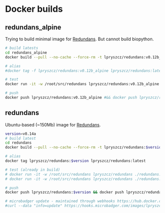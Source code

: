 # Docker builds

## redundans_alpine
Trying to build minimal image for [Redundans](https://github.com/lpryszcz/redundans).
But cannot build biopython. 

```bash
# build latests
cd redundans_alpine
docker build --pull --no-cache --force-rm -t lpryszcz/redundans:v0.12b_alpine .

# alias
#docker tag -f lpryszcz/redundans:v0.12b_alpine lpryszcz/redundans:latest

# test
docker run -it -w /root/src/redundans lpryszcz/redundans:v0.12b_alpine ./redundans.py -v -i test/{600,5000}_{1,2}.fq.gz -f test/contigs.fa -o test/run1

# push
docker push lpryszcz/redundans:v0.12b_alpine #&& docker push lpryszcz/redundans:latest

```


## redundans
Ubuntu-based (~150Mb) image for [Redundans](https://github.com/lpryszcz/redundans).

```bash
version=v0.14a
# build latest
cd redundans
docker build --pull --no-cache --force-rm -t lpryszcz/redundans:$version .

# alias
docker tag lpryszcz/redundans:$version lpryszcz/redundans:latest

# test (already in build)
# docker run -it -w /root/src/redundans lpryszcz/redundans ./redundans.py -v -i test/{600,5000}_{1,2}.fq.gz -f test/contigs.fa -o test/run1
# docker run -it -w /root/src/redundans lpryszcz/redundans ./redundans.py -v -i test/{600,5000}_{1,2}.fq.gz -o test/run.denovo

# push
docker push lpryszcz/redundans:$version && docker push lpryszcz/redundans:latest

# microbadger update - maintained through webhooks https://hub.docker.com/r/lpryszcz/redundans/~/settings/webhooks/
#curl --data "info=update" https://hooks.microbadger.com/images/lpryszcz/redundans/X0g8hB_GwLqt2094hbnYfwDOYks=

```
